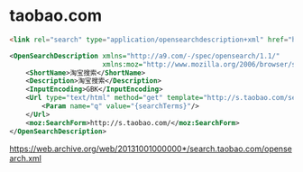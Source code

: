 # taobao.com
```html
<link rel="search" type="application/opensearchdescription+xml" href="http://search.taobao.com/opensearch.xml" title="淘宝购物" />
```
```xml
<OpenSearchDescription xmlns="http://a9.com/-/spec/opensearch/1.1/"
                       xmlns:moz="http://www.mozilla.org/2006/browser/search/">
	<ShortName>淘宝搜索</ShortName>
	<Description>淘宝搜索</Description>
	<InputEncoding>GBK</InputEncoding>
	<Url type="text/html" method="get" template="http://s.taobao.com/search">
		<Param name="q" value="{searchTerms}"/>
	</Url>
	<moz:SearchForm>http://s.taobao.com/</moz:SearchForm>
</OpenSearchDescription>
```
<https://web.archive.org/web/20131001000000*/search.taobao.com/opensearch.xml>
